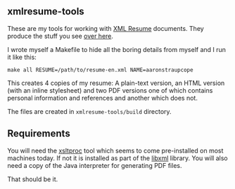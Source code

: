 xmlresume-tools
--

These are my tools for working with
[XML Resume](http://xmlresume.sourceforge.net/) documents. They produce the
stuff you see [over here](http://www.aaronstraupcope.com/resume/).

I wrote myself a Makefile to hide all the boring details from myself and I run
it like this:

	make all RESUME=/path/to/resume-en.xml NAME=aaronstraupcope

This creates 4 copies of my resume: A plain-text version, an HTML version (with
an inline stylesheet) and two PDF versions one of which contains personal
information and references and another which does not.

The files are created in `xmlresume-tools/build` directory.

Requirements
--

You will need the [xsltproc](http://xmlsoft.org/xslt/xsltproc2.html) tool which
seems to come pre-installed on most machines today. If not it is installed as
part of the [libxml](http://xmlsoft.org/) library. You will also need a copy of
the Java interpreter for generating PDF files.

That should be it.
